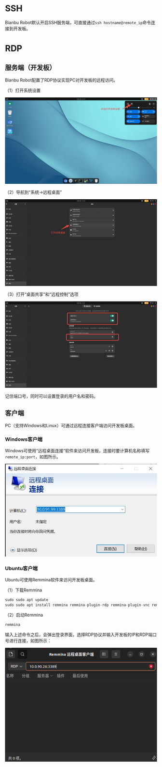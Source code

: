 # SSH

Bianbu Robot默认开启SSH服务端，可直接通过`ssh hostname@remote_ip`命令连接到开发板。

# RDP

## 服务端（开发板）

Bianbu Robot配置了RDP协议实现PC对开发板的远程访问。

（1）打开系统设置

![img](../../../resource/3-FunctionsAndApplications/6.developmentGuide/RISC-V/remote-connect1.png)

（2）导航到“系统->远程桌面”

![img](../../../resource/3-FunctionsAndApplications/6.developmentGuide/RISC-V/remote-connect2.png)

（3）打开“桌面共享”和“远程控制”选项

![img](../../../resource/3-FunctionsAndApplications/6.developmentGuide/RISC-V/remote-connect3.png)

记住端口号，同时可以设置登录的用户名和密码。

## 客户端

PC（支持Windows和Linux）可通过远程连接客户端访问开发板桌面。

### Windows客户端

Windows可使用“远程桌面连接”软件来访问开发板，连接时要计算机名称填写`remote_ip:port`，如图所示。

![img](../../../resource/3-FunctionsAndApplications/6.developmentGuide/RISC-V/remote-connect4.png)

### Ubuntu客户端

Ubuntu可使用Remmina软件来访问开发板桌面。

（1）下载Remmina

```python
sudo sudo apt update
sudo sudo apt install remmina remmina-plugin-rdp remmina-plugin-vnc remmina-plugin-secret
```

（2）启动Remmina

```python
remmina
```

输入上述命令之后，会弹出登录界面，选择RDP协议并输入开发板的IP和RDP端口号进行连接，如图所示：

![img](../../../resource/3-FunctionsAndApplications/6.developmentGuide/RISC-V/remote-connect5.png)